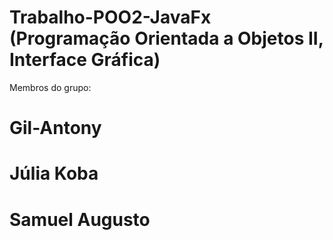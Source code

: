 # Trabalho-POO2-JavaFx (Programação Orientada a Objetos II, Interface Gráfica)
Membros do grupo:
# Gil-Antony
# Júlia Koba
# Samuel Augusto

